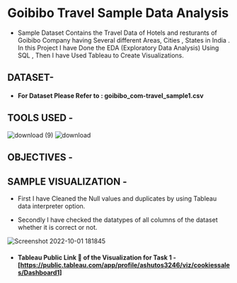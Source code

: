 # Goibibo Travel Sample Data Analysis

* Sample Dataset Contains the Travel Data of Hotels and resturants of Goibibo Company having Several different Areas, Cities , States in India . In this Project I have Done the EDA (Exploratory Data Analysis) Using SQL , Then I have Used Tableau to Create Visualizations.


## DATASET-

* #### For Dataset Please Refer to : goibibo_com-travel_sample1.csv



## TOOLS USED - 

![download (9)](https://user-images.githubusercontent.com/111995863/193774564-fbe2a42a-0ec0-4464-87e9-8a5e8da80ed1.png)
    ![download](https://user-images.githubusercontent.com/111995863/193412142-23bde289-d9f1-4f65-b1ee-25db1b3b47bb.jpg)
  

## OBJECTIVES - 




## SAMPLE VISUALIZATION -

* First I have Cleaned the Null values and duplicates by using Tableau data interpreter option.

* Secondly I have checked the datatypes of all columns of the dataset whether it is correct or not. 





![Screenshot 2022-10-01 181845](https://user-images.githubusercontent.com/111995863/193418274-f8b52fd1-80a5-4212-885e-27d807eac674.png)

 * #### Tableau Public Link 🔗 of the Visualization for Task 1 - [https://public.tableau.com/app/profile/ashutos3246/viz/cookiessales/Dashboard1]



